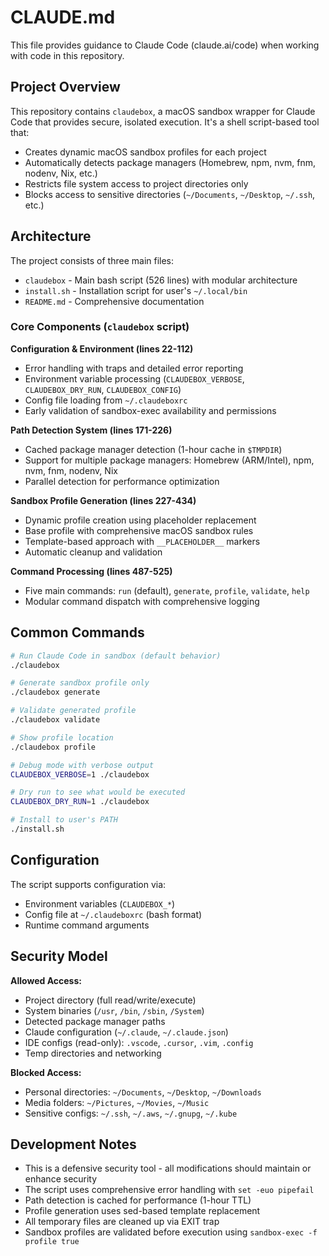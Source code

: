 # CLAUDE.md

This file provides guidance to Claude Code (claude.ai/code) when working with code in this repository.

## Project Overview

This repository contains `claudebox`, a macOS sandbox wrapper for Claude Code that provides secure, isolated execution. It's a shell script-based tool that:

- Creates dynamic macOS sandbox profiles for each project
- Automatically detects package managers (Homebrew, npm, nvm, fnm, nodenv, Nix, etc.)
- Restricts file system access to project directories only
- Blocks access to sensitive directories (`~/Documents`, `~/Desktop`, `~/.ssh`, etc.)

## Architecture

The project consists of three main files:

- `claudebox` - Main bash script (526 lines) with modular architecture
- `install.sh` - Installation script for user's `~/.local/bin`  
- `README.md` - Comprehensive documentation

### Core Components (`claudebox` script)

**Configuration & Environment (lines 22-112)**
- Error handling with traps and detailed error reporting
- Environment variable processing (`CLAUDEBOX_VERBOSE`, `CLAUDEBOX_DRY_RUN`, `CLAUDEBOX_CONFIG`)
- Config file loading from `~/.claudeboxrc`
- Early validation of sandbox-exec availability and permissions

**Path Detection System (lines 171-226)**
- Cached package manager detection (1-hour cache in `$TMPDIR`)
- Support for multiple package managers: Homebrew (ARM/Intel), npm, nvm, fnm, nodenv, Nix
- Parallel detection for performance optimization

**Sandbox Profile Generation (lines 227-434)**
- Dynamic profile creation using placeholder replacement
- Base profile with comprehensive macOS sandbox rules
- Template-based approach with `__PLACEHOLDER__` markers
- Automatic cleanup and validation

**Command Processing (lines 487-525)**
- Five main commands: `run` (default), `generate`, `profile`, `validate`, `help`
- Modular command dispatch with comprehensive logging

## Common Commands

```bash
# Run Claude Code in sandbox (default behavior)
./claudebox

# Generate sandbox profile only
./claudebox generate

# Validate generated profile
./claudebox validate

# Show profile location
./claudebox profile

# Debug mode with verbose output
CLAUDEBOX_VERBOSE=1 ./claudebox

# Dry run to see what would be executed
CLAUDEBOX_DRY_RUN=1 ./claudebox

# Install to user's PATH
./install.sh
```

## Configuration

The script supports configuration via:
- Environment variables (`CLAUDEBOX_*`)
- Config file at `~/.claudeboxrc` (bash format)
- Runtime command arguments

## Security Model

**Allowed Access:**
- Project directory (full read/write/execute)
- System binaries (`/usr`, `/bin`, `/sbin`, `/System`)
- Detected package manager paths
- Claude configuration (`~/.claude`, `~/.claude.json`)
- IDE configs (read-only): `.vscode`, `.cursor`, `.vim`, `.config`
- Temp directories and networking

**Blocked Access:**
- Personal directories: `~/Documents`, `~/Desktop`, `~/Downloads`
- Media folders: `~/Pictures`, `~/Movies`, `~/Music`
- Sensitive configs: `~/.ssh`, `~/.aws`, `~/.gnupg`, `~/.kube`

## Development Notes

- This is a defensive security tool - all modifications should maintain or enhance security
- The script uses comprehensive error handling with `set -euo pipefail`
- Path detection is cached for performance (1-hour TTL)
- Profile generation uses sed-based template replacement
- All temporary files are cleaned up via EXIT trap
- Sandbox profiles are validated before execution using `sandbox-exec -f profile true`